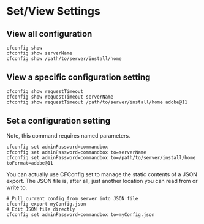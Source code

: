 # Set/View Settings

## View all configuration

```text
cfconfig show
cfconfig show serverName
cfconfig show /path/to/server/install/home
```

## View a specific configuration setting

```text
cfconfig show requestTimeout
cfconfig show requestTimeout serverName
cfconfig show requestTimeout /path/to/server/install/home adobe@11
```

## Set a configuration setting

Note, this command requires named parameters.

```text
cfconfig set adminPassword=commandbox
cfconfig set adminPassword=commandbox to=serverName
cfconfig set adminPassword=commandbox to=/path/to/server/install/home toFormat=adobe@11
```

You can actually use CFConfig set to manage the static contents of a JSON export. The JSON file is, after all, just another location you can read from or write to.

```text
# Pull current config from server into JSON file
cfconfig export myConfig.json
# Edit JSON file directly
cfconfig set adminPassword=commandbox to=myConfig.json
```

